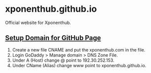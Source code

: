 # xponenthub.github.io
Official website for Xponenthub.

## [Setup Domain for GitHub Page](https://medium.com/@LovettLovett/github-pages-godaddy-f0318c2f25a)
1. Create a new file CNAME and put the xponenthub.com in the file.
2. Login GoDaddy > Manage domain > DNS Zone File.
3. Under A (Host) change @ point to 192.30.252.153.
4. Under CName (Alias) change www point to xponenthub.github.io.
